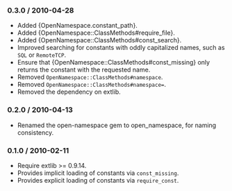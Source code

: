### 0.3.0 / 2010-04-28

* Added {OpenNamespace.constant_path}.
* Added {OpenNamespace::ClassMethods#require_file}.
* Added {OpenNamespace::ClassMethods#const_search}.
* Improved searching for constants with oddly capitalized names, such as
  `SQL` or `RemoteTCP`.
* Ensure that {OpenNamespace::ClassMethods#const_missing} only returns the
  constant with the requested name.
* Removed `OpenNamespace::ClassMethods#namespace`.
* Removed `OpenNamespace::ClassMethods#namespace=`.
* Removed the dependency on extlib.

### 0.2.0 / 2010-04-13

* Renamed the open-namespace gem to open_namespace, for naming consistency.

### 0.1.0 / 2010-02-11

* Require extlib >= 0.9.14.
* Provides implicit loading of constants via `const_missing`.
* Provides explicit loading of constants via `require_const`.

